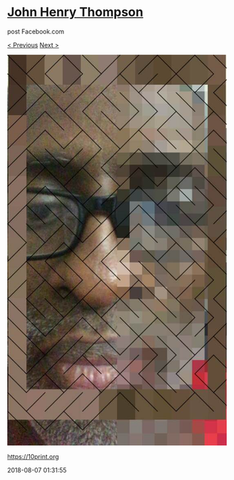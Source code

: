 # [John Henry Thompson](../README.md)
post Facebook.com

[< Previous](2018-08-07-2.md) [Next >](2018-08-04-1.md)

[![](../media/2018-08-07/Timeline-Photos-https-10print-org.jpg)](../README.md)

https://10print.org

2018-08-07 01:31:55